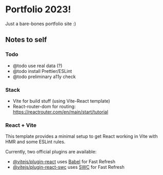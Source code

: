 # Portfolio 2023!

Just a bare-bones portfolio site :)

## Notes to self

### Todo

* @todo use real data (?)
* @todo install Prettier/ESLint
* @todo preliminary a11y check

### Stack

- Vite for build stuff (using Vite-React template)
- React-router-dom for routing: https://reactrouter.com/en/main/start/tutorial

### React + Vite

This template provides a minimal setup to get React working in Vite with HMR and some ESLint rules.

Currently, two official plugins are available:

- [@vitejs/plugin-react](https://github.com/vitejs/vite-plugin-react/blob/main/packages/plugin-react/README.md) uses [Babel](https://babeljs.io/) for Fast Refresh
- [@vitejs/plugin-react-swc](https://github.com/vitejs/vite-plugin-react-swc) uses [SWC](https://swc.rs/) for Fast Refresh
